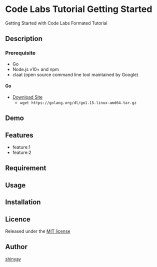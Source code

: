 # Code Labs Tutorial Getting Started

Getting Started with Code Labs Formated Tutorial

## Description
### Prerequisite
- Go
- Node.js v10+ and npm
- claat (open source command line tool maintained by Google)

#### Go
- [Download Site](https://golang.org/dl/)
  - `wget https://golang.org/dl/go1.15.linux-amd64.tar.gz`

## Demo

## Features

- feature:1
- feature:2

## Requirement

## Usage

## Installation

## Licence

Released under the [MIT license](https://gist.githubusercontent.com/shinyay/56e54ee4c0e22db8211e05e70a63247e/raw/34c6fdd50d54aa8e23560c296424aeb61599aa71/LICENSE)

## Author

[shinyay](https://github.com/shinyay)
